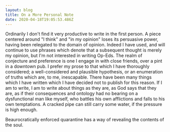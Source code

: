 ```yaml
---
layout: blog
title: On a More Personal Note
date: 2020-04-18T19:05:53.486Z
---
```

Ordinarily I don't find it very productive to write in the first person. A piece centered around "I think" and "in my opinion" loses its persuasive power, having been relegated to the domain of opinion. Indeed I have used, and will continue to use phrases which denote that a subsequent thought is merely my opinion, but I'm not interested in writing Op-Eds. The realm of conjecture and preference is one I engage in with close friends, over a pint in a downtown pub. I prefer my prose to that which I have thoroughly considered; a well-considered and plausible hypothesis, or an enumeration of truths which are, to me, inescapable. There have been many things which I have written which I have decided not to publish for this reason. If I am to write, I am to write about things as they are, as God says that they are, as if their consequences and ontology had no bearing on a dysfunctional man like myself, who battles his own afflictions and falls to his own temptations. A cracked pipe can still carry some water, if the pressure is high enough. 

Beaurocratically enforced quarantine has a way of revealing the contents of the soul.
